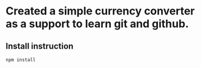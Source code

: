 # Created a simple currency converter as a support to learn git and github.

## Install instruction

```bash
npm install
```
